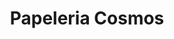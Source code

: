 ---
title: "Papeleria Cosmos"
url: /san-pedro-de-las-colonias/papeleria-cosmos/
shop: material de oficina
---